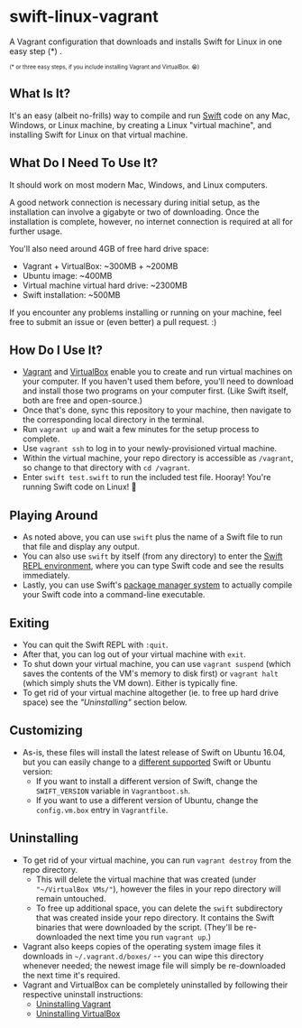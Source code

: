# swift-linux-vagrant
A Vagrant configuration that downloads and installs Swift for Linux in one easy step (\*) .

<sup><sub>(\* or three easy steps, if you include installing Vagrant and VirtualBox. 😁)</sub></sup>

## What Is It?
It's an easy (albeit no-frills) way to compile and run [Swift](https://swift.org/documentation/) code on any Mac, Windows, or Linux machine, by creating a Linux "virtual machine", and installing Swift for Linux on that virtual machine.

## What Do I Need To Use It?
It should work on most modern Mac, Windows, and Linux computers.

A good network connection is necessary during initial setup, as the installation can involve a gigabyte or two of downloading. Once the installation is complete, however, no internet connection is required at all for further usage.

You'll also need around 4GB of free hard drive space:
- Vagrant + VirtualBox: ~300MB + ~200MB
- Ubuntu image: ~400MB
- Virtual machine virtual hard drive: ~2300MB
- Swift installation: ~500MB

If you encounter any problems installing or running on your machine, feel free to submit an issue or (even better) a pull request. :)

## How Do I Use It?
- [Vagrant](https://www.vagrantup.com/downloads.html) and [VirtualBox](https://www.virtualbox.org/wiki/Downloads) enable you to create and run virtual machines on your computer. If you haven't used them before, you'll need to download and install those two programs on your computer first. (Like Swift itself, both are free and open-source.)
- Once that's done, sync this repository to your machine, then navigate to the corresponding local directory in the terminal.
- Run `vagrant up` and wait a few minutes for the setup process to complete.
- Use `vagrant ssh` to log in to your newly-provisioned virtual machine.
- Within the virtual machine, your repo directory is accessible as `/vagrant`, so change to that directory with `cd /vagrant`.
- Enter `swift test.swift` to run the included test file. Hooray! You're running Swift code on Linux! 🎉

## Playing Around
- As noted above, you can use `swift` plus the name of a Swift file to run that file and display any output.
- You can also use `swift` by itself (from any directory) to enter the [Swift REPL environment](https://swift.org/getting-started/#using-the-repl), where you can type Swift code and see the results immediately.
- Lastly, you can use Swift's [package manager system](https://swift.org/getting-started/#using-the-package-manager) to actually compile your Swift code into a command-line executable.

## Exiting
- You can quit the Swift REPL with `:quit`.
- After that, you can log out of your virtual machine with `exit`.
- To shut down your virtual machine, you can use `vagrant suspend` (which saves the contents of the VM's memory to disk first) or `vagrant halt` (which simply shuts the VM down). Either is typically fine.
- To get rid of your virtual machine altogether (ie. to free up hard drive space) see the *"Uninstalling"* section below.

## Customizing
- As-is, these files will install the latest release of Swift on Ubuntu 16.04, but you can easily change to a [different supported](https://swift.org/download/) Swift or Ubuntu version:
  * If you want to install a different version of Swift, change the `SWIFT_VERSION` variable in `Vagrantboot.sh`.
  * If you want to use a different version of Ubuntu, change the `config.vm.box` entry in `Vagrantfile`.

## Uninstalling
- To get rid of your virtual machine, you can run `vagrant destroy` from the repo directory.
  * This will delete the virtual machine that was created (under `"~/VirtualBox VMs/"`), however the files in your repo directory will remain untouched.
  * To free up additional space, you can delete the `swift` subdirectory that was created inside your repo directory. It contains the Swift binaries that were downloaded by the script. (They'll be re-downloaded the next time you run `vagrant up`.)
- Vagrant also keeps copies of the operating system image files it downloads in `~/.vagrant.d/boxes/` -- you can wipe this directory whenever needed; the newest image file will simply be re-downloaded the next time it's required.
- Vagrant and VirtualBox can be completely uninstalled by following their respective uninstall instructions:
  * [Uninstalling Vagrant](https://www.vagrantup.com/docs/installation/uninstallation.html)
  * [Uninstalling VirtualBox](https://www.virtualbox.org/manual/ch02.html)
